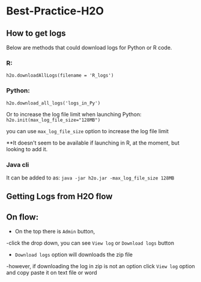 # Best-Practice-H2O

## How to get logs

Below are methods that could download logs for Python or R code.


### R:

```h2o.downloadAllLogs(filename = 'R_logs')```

### Python:

```h2o.download_all_logs('logs_in_Py')```

Or to increase the log file limit when launching Python: ```h2o.init(max_log_file_size="128MB")```

you can use ```max_log_file_size``` option to increase the log file limit

**It doesn't seem to be available if launching in R, at the moment, but looking to add it.


### Java cli

It can be added to as: ```java -jar h2o.jar -max_log_file_size 128MB```



## Getting Logs from H2O flow

## On flow:

- On the top there is ```Admin``` button, 

-click the drop down, you can see ```View log``` or ```Download logs``` button

- ```Download logs``` option will downloads the zip file 

-however, if downloading the log in zip is not an option click ```View log``` option and copy paste it on text file or word 
